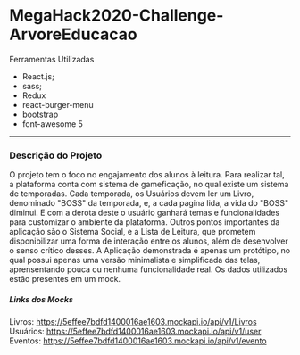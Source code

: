 # MegaHack2020-Challenge-ArvoreEducacao

Ferramentas Utilizadas

* React.js;
* sass;
* Redux
* react-burger-menu
* bootstrap
* font-awesome 5

---

### Descrição do Projeto

  O projeto tem o foco no engajamento dos alunos à leitura. Para realizar tal, a plataforma conta com sistema de gameficação, no qual existe um sistema de temporadas. Cada temporada, os Usuários devem ler um Livro, denominado "BOSS" da temporada, e, a cada pagina lida, a vida do "BOSS" diminui. E com a derota deste o usuário ganhará temas e funcionalidades para customizar o ambiente da plataforma. Outros pontos importantes da aplicação são o Sistema Social, e a Lista de Leitura, que prometem disponibilizar uma forma de interação entre os alunos, além de desenvolver o senso crítico desses.
  A Aplicação demonstrada é apenas um protótipo, no qual possui apenas uma versão minimalista e simplificada das telas, aprensentando pouca ou nenhuma funcionalidade real. Os dados utilizados estão presentes em um mock.
  
 ##### Links dos Mocks 
 
 Livros: https://5effee7bdfd1400016ae1603.mockapi.io/api/v1/Livros
 Usuários: https://5effee7bdfd1400016ae1603.mockapi.io/api/v1/user
 Eventos: https://5effee7bdfd1400016ae1603.mockapi.io/api/v1/evento
